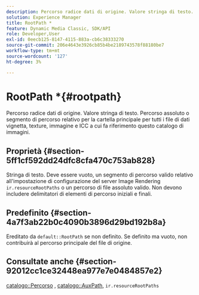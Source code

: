 ```yaml
---
description: Percorso radice dati di origine. Valore stringa di testo. Percorso assoluto o segmento di percorso relativo per la cartella principale per tutti i file di dati vignetta, texture, immagine e ICC a cui fa riferimento questo catalogo di immagini.
solution: Experience Manager
title: RootPath *
feature: Dynamic Media Classic, SDK/API
role: Developer,User
exl-id: 0eecb125-8147-4115-883a-cb6c38333270
source-git-commit: 206e4643e3926cb85b4be2189743578f88180be7
workflow-type: tm+mt
source-wordcount: '127'
ht-degree: 3%

---
```


# RootPath *{#rootpath}

Percorso radice dati di origine. Valore stringa di testo. Percorso assoluto o segmento di percorso relativo per la cartella principale per tutti i file di dati vignetta, texture, immagine e ICC a cui fa riferimento questo catalogo di immagini.

## Proprietà {#section-5ff1cf592dd24dfc8cfa470c753ab828}

Stringa di testo. Deve essere vuoto, un segmento di percorso valido relativo all&#39;impostazione di configurazione del server Image Rendering `ir.resourceRootPaths` o un percorso di file assoluto valido. Non devono includere delimitatori di elementi di percorso iniziali e finali.

## Predefinito {#section-4a7f3ab22b0c4090b3896d29bd192b8a}

Ereditato da `default::RootPath` se non definito. Se definito ma vuoto, non contribuirà al percorso principale del file di origine.

## Consultate anche {#section-92012cc1ce32448ea977e7e0484857e2}

[catalogo::Percorso](../../../../../ir-api/material-cat/image-rendering-api-ref/c-ir-material-catalog/c-ir-material-data-reference/r-ir-path.md#reference-59ebb624250a4965ad1737578a2ab590) ,  [catalogo::AuxPath](../../../../../ir-api/material-cat/image-rendering-api-ref/c-ir-material-catalog/c-ir-material-data-reference/r-ir-auxpath.md#reference-943ad5ee3c3b4b06bbcbb005db0dc969),  `ir.resourceRootPaths`

